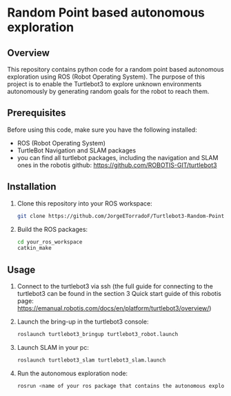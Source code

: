 # Random Point based autonomous exploration

## Overview

This repository contains python code for a random point based autonomous exploration using ROS (Robot Operating System). The purpose of this project is to enable the Turtlebot3 to explore unknown environments autonomously by generating random goals for the robot to reach them.

## Prerequisites

Before using this code, make sure you have the following installed:

- ROS (Robot Operating System)
- TurtleBot Navigation and SLAM packages
- you can find all turtlebot packages, including the navigation and SLAM ones in the robotis github: https://github.com/ROBOTIS-GIT/turtlebot3

## Installation

1. Clone this repository into your ROS workspace:

    ```bash
    git clone https://github.com/JorgeETorradoF/Turtlebot3-Random-Point-Based-Autonomous-Exploration.git
    ```

2. Build the ROS packages:

    ```bash
    cd your_ros_workspace
    catkin_make
    ```

## Usage

1. Connect to the turtlebot3 via ssh (the full guide for connecting to the turtlebot3 can be found in the section 3 Quick start guide of this robotis page: https://emanual.robotis.com/docs/en/platform/turtlebot3/overview/) 


2. Launch the bring-up in the turtlebot3 console:

    ```bash
    roslaunch turtlebot3_bringup turtlebot3_robot.launch
    ```

3. Launch SLAM in your pc:

    ```bash
    roslaunch turtlebot3_slam turtlebot3_slam.launch
    ```

4. Run the autonomous exploration node:

    ```bash
    rosrun <name of your ros package that contains the autonomous exploration> AutonomousExploration.py
    ```
